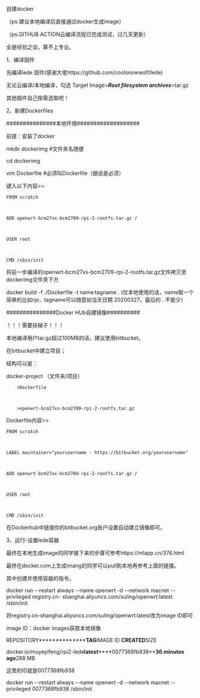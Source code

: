 自建docker 


（ps.建议本地编译后直接通过docker生成image）

（ps.GITHUB ACTION云编译流程已完成测试，过几天更新）



全是经验之谈，算不上专业。





1、编译固件



先编译lede 固件(感谢大佬https://github.com/coolsnowwolf/lede)



无论云编译/本地编译，勾选 Target Image>***Root filesystem archives***>tar.gz



其他插件自己按需选取吧！





2、新建Dockerfiles





###############本地环境###################



前提：安装了docker



mkdir dockerimg #文件夹名随便



cd dockerimg



vim Dockerfile  #必须叫Dockerfile（据说是必须）



键入以下内容>>



    FROM scratch



    ADD openwrt-bcm27xx-bcm2709-rpi-2-rootfs.tar.gz /



    USER root



    CMD /sbin/init



将前一步编译的openwrt-bcm27xx-bcm2709-rpi-2-rootfs.tar.gz文件拷贝至dockerimg文件夹下方



docker build -f ./Dockerfile -t name:tagname .   (仅本地使用的话，name取一个简单的比如rpi，tagname可以随意如当天日期
20200327。最后的 . 不能少）





###############Docker HUb自建镜像##########



！！！需要扶梯子！！！



本地编译用户tar.gz超过100MB的话，建议使用bitbucket。



在bitbucket中建立项目；



结构可以是：



docker-project                 （文件夹/项目）



        >Dockerfile



        >openwrt-bcm27xx-bcm2709-rpi-2-rootfs.tar.gz



Dockerfile内容>>



    FROM scratch



    LABEL maintainer="yourusername - https://bitbucket.org/yourusername"



    ADD openwrt-bcm27xx-bcm2709-rpi-2-rootfs.tar.gz /



    USER root



    CMD /sbin/init



在Dockerhub中链接你的bitbucket.org账户设置自动建立镜像即可。





3、运行-设置lede容器



最终在本地生成image的同学接下来的步骤可参考https://mlapp.cn/376.html



最终在docker.com上生成imang的同学可以pull到本地再参考上面的链接。



其中创建并使用容器的指令，



docker run --restart always --name openwrt -d --network macnet --privileged registry.cn-
shanghai.aliyuncs.com/suling/openwrt:latest /sbin/init



将registry.cn-shanghai.aliyuncs.com/suling/openwrt:latest改为image ID即可



image ID：docker images获取本地镜像



REPOSITORY********************************TAG******************IMAGE ID	************CREATED************SIZE



docker.io/muyeyifeng/rpi2-lede************latest****************0077368fb938********36 minutes ago******288 MB



这里的ID就是0077368fb938


docker run --restart always --name openwrt -d --network macnet --privileged 0077368fb938 /sbin/init